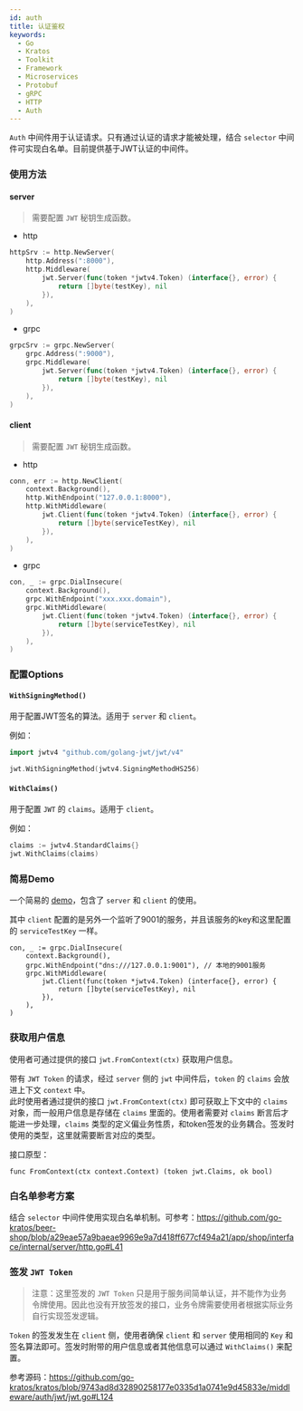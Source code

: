 ```yaml
---
id: auth
title: 认证鉴权
keywords:
  - Go
  - Kratos
  - Toolkit
  - Framework
  - Microservices
  - Protobuf
  - gRPC
  - HTTP
  - Auth
---
```


`Auth` 中间件用于认证请求。只有通过认证的请求才能被处理，结合 `selector` 中间件可实现白名单。目前提供基于JWT认证的中间件。

### 使用方法

#### server

> 需要配置 `JWT` 秘钥生成函数。

- http

```go
httpSrv := http.NewServer(
	http.Address(":8000"),
	http.Middleware(
		jwt.Server(func(token *jwtv4.Token) (interface{}, error) {
			return []byte(testKey), nil
		}),
	),
)
```

- grpc

```go
grpcSrv := grpc.NewServer(
	grpc.Address(":9000"),
	grpc.Middleware(
		jwt.Server(func(token *jwtv4.Token) (interface{}, error) {
			return []byte(testKey), nil
		}),
	),
)
```

#### client

> 需要配置 `JWT` 秘钥生成函数。

- http

```go
conn, err := http.NewClient(
	context.Background(),
	http.WithEndpoint("127.0.0.1:8000"),
	http.WithMiddleware(
		jwt.Client(func(token *jwtv4.Token) (interface{}, error) {
			return []byte(serviceTestKey), nil
		}),
	),
)
```

- grpc

```go
con, _ := grpc.DialInsecure(
	context.Background(),
	grpc.WithEndpoint("xxx.xxx.domain"),
	grpc.WithMiddleware(
		jwt.Client(func(token *jwtv4.Token) (interface{}, error) {
			return []byte(serviceTestKey), nil
		}),
	),
)
```

### 配置Options

#### `WithSigningMethod()`

用于配置JWT签名的算法。适用于 `server` 和 `client`。

例如：

```go
import jwtv4 "github.com/golang-jwt/jwt/v4"

jwt.WithSigningMethod(jwtv4.SigningMethodHS256)
```

#### `WithClaims()`

用于配置 `JWT` 的 `claims`。适用于 `client`。

例如：

```go
claims := jwtv4.StandardClaims{}
jwt.WithClaims(claims)
```

### 简易Demo

一个简易的 [demo](https://github.com/go-kratos/kratos/blob/9743ad8d32890258177e0335d1a0741e9d45833e/examples/auth/jwt/main.go)，包含了 `server` 和 `client` 的使用。

其中 `client` 配置的是另外一个监听了9001的服务，并且该服务的key和这里配置的 `serviceTestKey` 一样。

```golang
con, _ := grpc.DialInsecure(
	context.Background(),
	grpc.WithEndpoint("dns:///127.0.0.1:9001"), // 本地的9001服务
	grpc.WithMiddleware(
		jwt.Client(func(token *jwtv4.Token) (interface{}, error) {
			return []byte(serviceTestKey), nil
		}),
	),
)
```

### 获取用户信息

使用者可通过提供的接口 `jwt.FromContext(ctx)` 获取用户信息。

带有 `JWT Token` 的请求，经过 `server` 侧的 `jwt` 中间件后，`token` 的 `claims` 会放进上下文 `context` 中。  
此时使用者通过提供的接口 `jwt.FromContext(ctx)` 即可获取上下文中的 `claims` 对象，而一般用户信息是存储在 `claims` 里面的。使用者需要对 `claims` 断言后才能进一步处理，`claims` 类型的定义偏业务性质，和token签发的业务耦合。签发时使用的类型，这里就需要断言对应的类型。

接口原型：

```golang
func FromContext(ctx context.Context) (token jwt.Claims, ok bool)
```

### 白名单参考方案

结合 `selector` 中间件使用实现白名单机制。可参考：https://github.com/go-kratos/beer-shop/blob/a29eae57a9baeae9969e9a7d418ff677cf494a21/app/shop/interface/internal/server/http.go#L41

### 签发 `JWT Token`

> 注意：这里签发的 `JWT Token` 只是用于服务间简单认证，并不能作为业务令牌使用。因此也没有开放签发的接口，业务令牌需要使用者根据实际业务自行实现签发逻辑。

`Token` 的签发发生在 `client` 侧，使用者确保 `client` 和 `server` 使用相同的 `Key` 和签名算法即可。签发时附带的用户信息或者其他信息可以通过 `WithClaims()` 来配置。

参考源码：https://github.com/go-kratos/kratos/blob/9743ad8d32890258177e0335d1a0741e9d45833e/middleware/auth/jwt/jwt.go#L124





